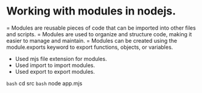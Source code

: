 
# Working with modules in nodejs.
= Modules are reusable pieces of code that can be imported into other files and scripts.
= Modules are used to organize and structure code, making it easier to manage and maintain.
= Modules can be created using the module.exports keyword to export functions, objects, or variables.

- Used mjs file extension for modules.
- Used import to import modules.
- Used export to export modules.

```bash``` cd src
```bash``` node app.mjs